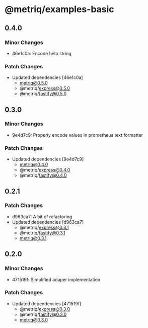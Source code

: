 # @metriq/examples-basic

## 0.4.0

### Minor Changes

- 46e1c0a: Encode help string

### Patch Changes

- Updated dependencies [46e1c0a]
    - metriq@0.5.0
    - @metriq/express@0.5.0
    - @metriq/fastify@0.5.0

## 0.3.0

### Minor Changes

- 9e4d7c9: Properly encode values in prometheus text formatter

### Patch Changes

- Updated dependencies [9e4d7c9]
    - metriq@0.4.0
    - @metriq/express@0.4.0
    - @metriq/fastify@0.4.0

## 0.2.1

### Patch Changes

- d963ca7: A bit of refactoring
- Updated dependencies [d963ca7]
    - @metriq/express@0.3.1
    - @metriq/fastify@0.3.1
    - metriq@0.3.1

## 0.2.0

### Minor Changes

- 471519f: Simplified adaper implementation

### Patch Changes

- Updated dependencies [471519f]
    - @metriq/express@0.3.0
    - @metriq/fastify@0.3.0
    - metriq@0.3.0
